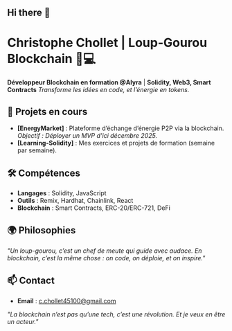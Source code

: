## Hi there 👋

# Christophe Chollet | Loup-Gourou Blockchain 🐺💻

**Développeur Blockchain en formation @Alyra** | **Solidity, Web3, Smart Contracts**
*Transforme les idées en code, et l’énergie en tokens.*

## 📌 Projets en cours
- **[EnergyMarket]** : Plateforme d’échange d’énergie P2P via la blockchain. *Objectif : Déployer un MVP d’ici décembre 2025.*
- **[Learning-Solidity]** : Mes exercices et projets de formation (semaine par semaine).

## 🛠 Compétences
- **Langages** : Solidity, JavaScript
- **Outils** : Remix, Hardhat, Chainlink, React
- **Blockchain** : Smart Contracts, ERC-20/ERC-721, DeFi

## 🌍 Philosophies
*"Un loup-gourou, c’est un chef de meute qui guide avec audace. En blockchain, c’est la même chose : on code, on déploie, et on inspire."*

## 📫 Contact
- **Email** : c.chollet45100@gmail.com

*"La blockchain n’est pas qu’une tech, c’est une révolution. Et je veux en être un acteur."*


